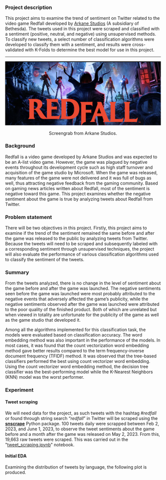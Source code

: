 ### <p>Project description</p>
This project aims to examine the trend of sentiment on Twitter related to the video game Redfall developed by
[Arkane Studios](https://bethesda.net/en/game/redfall) (A subsidiary of Bethesda).
The tweets used in this project were scraped and classified with a sentiment (positive, neutral, and negative) using unsupervised methods.
To classify new tweets, a select number of classification algorithms were developed to classify them with a sentiment, and results were cross-validated with K-Folds to determine the best model for use in this project.
___
![Redfall banner](/img/redfall_banner.png)
<p align="center", font size=8>Screengrab from Arkane Studios.</p>

### <p>Background</p>
Redfall is a video game developed by Arkane Studios and was expected to be an A-list video game. However, the game was plagued by negative events throughout its development cycle such as high staff turnover and acquisition of the game studio by Microsoft. When the game was released, many features of the game were not delivered and it was full of bugs as well, thus attracting negative feedback from the gaming community. Based on gaming news articles written about Redfall, most of the sentiment is negative toward this game. This project examines whether the negative sentiment about the game is true by analyzing tweets about Redfall from Twitter.

### <p>Problem statement</p>
There will be two objectives in this project. Firstly, this project aims to examine if the trend of the sentiment remained the same before and after the game was released to the public by analyzing tweets from Twitter. Because the tweets will need to be scraped and subsequently labeled with a corresponding sentiment through unsupervised techniques, the project will also evaluate the performance of various classification algorithms used to classify the sentiment of the tweets.

### <p>Summary</p>
From the tweets analyzed, there is no change in the level of sentiment about the game before and after the game was launched. The negative sentiments seen before the game was launched were most probably attributed to the negative events that adversely affected the game’s publicity, while the negative sentiments observed after the game was launched were attributed to the poor quality of the finished product. Both of which are unrelated but when viewed in totality are unfortunate for the publicity of the game as well as the game studio that developed it.

Among all the algorithms implemented for this classification task, the models were evaluated based on classification accuracy. The word embedding method was also important in the performance of the models. In most cases, it was found that the count vectorization word embedding method gave better results compared to the term frequency-inverse document frequency (TFIDF) method. It was observed that the tree-based classifiers performed the best using count vectorizer word embedding. Using the count vectorizer word embedding method, the decision tree classifier was the best-performing model while the K-Nearest Neighbors (KNN) model was the worst performer.

### <p>Experiment</p>
#### <p>Tweet scraping</p>
We will need data for the project, as such tweets with the hashtag _#redfall_ or found through string search “_redfall_” in Twitter will be scraped using the **[snscrape](https://github.com/JustAnotherArchivist/snscrape)** Python package. 100 tweets daily were scrapped between Feb 2, 2023, and June 1, 2023, to observe the tweet sentiments about the game before and a month after the game was released on May 2, 2023. From this, 19,663 raw tweets were scraped. This was carried out in the "[tweet_scraping.ipynb](https://github.com/ensunpak/redfall_sentiment_analysis/blob/main/tweets_scraping.ipynb)" notebook.

#### <p>Initial EDA</p>
Examining the distribution of tweets by language, the following plot is produced.
